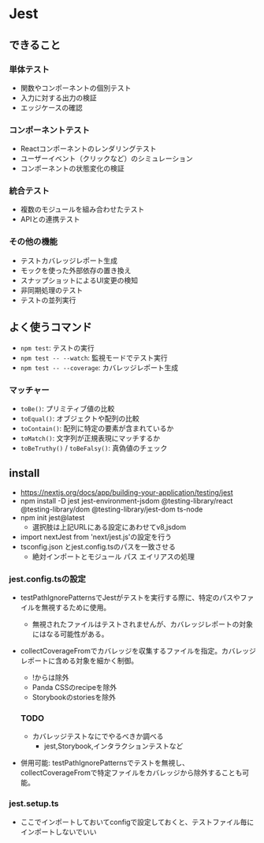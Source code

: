 # Jest

## できること

### 単体テスト
- 関数やコンポーネントの個別テスト
- 入力に対する出力の検証
- エッジケースの確認

### コンポーネントテスト
- Reactコンポーネントのレンダリングテスト
- ユーザーイベント（クリックなど）のシミュレーション
- コンポーネントの状態変化の検証

### 統合テスト
- 複数のモジュールを組み合わせたテスト
- APIとの連携テスト

### その他の機能
- テストカバレッジレポート生成
- モックを使った外部依存の置き換え
- スナップショットによるUI変更の検知
- 非同期処理のテスト
- テストの並列実行

## よく使うコマンド
- `npm test`: テストの実行
- `npm test -- --watch`: 監視モードでテスト実行
- `npm test -- --coverage`: カバレッジレポート生成

### マッチャー
- `toBe()`: プリミティブ値の比較
- `toEqual()`: オブジェクトや配列の比較
- `toContain()`: 配列に特定の要素が含まれているか
- `toMatch()`: 文字列が正規表現にマッチするか
- `toBeTruthy()` / `toBeFalsy()`: 真偽値のチェック


## install
- https://nextjs.org/docs/app/building-your-application/testing/jest
- npm install -D jest jest-environment-jsdom @testing-library/react @testing-library/dom @testing-library/jest-dom ts-node
- npm init jest@latest
    - 選択肢は上記URLにある設定にあわせてv8,jsdom
- import nextJest from 'next/jest.js'の設定を行う
- tsconfig.json とjest.config.tsのパスを一致させる
    - 絶対インポートとモジュール パス エイリアスの処理

### jest.config.tsの設定
- testPathIgnorePatternsでJestがテストを実行する際に、特定のパスやファイルを無視するために使用。
    - 無視されたファイルはテストされませんが、カバレッジレポートの対象にはなる可能性がある。
- collectCoverageFromでカバレッジを収集するファイルを指定。カバレッジレポートに含める対象を細かく制御。
    - !からは除外
    - Panda CSSのrecipeを除外
    - Storybookのstoriesを除外
    ### TODO
    - カバレッジテストなにでやるべきか調べる
        - jest,Storybook,インタラクションテストなど

- 併用可能: testPathIgnorePatternsでテストを無視し、collectCoverageFromで特定ファイルをカバレッジから除外することも可能。


### jest.setup.ts
- ここでインポートしておいてconfigで設定しておくと、テストファイル毎にインポートしないでいい
